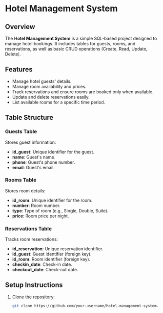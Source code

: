# Hotel Management System

## Overview
The **Hotel Management System** is a simple SQL-based project designed to manage hotel bookings. It includes tables for guests, rooms, and reservations, as well as basic CRUD operations (Create, Read, Update, Delete).

## Features
- Manage hotel guests' details.
- Manage room availability and prices.
- Track reservations and ensure rooms are booked only when available.
- Update and delete reservations easily.
- List available rooms for a specific time period.
  
## Table Structure
### Guests Table
Stores guest information:
- **id_guest**: Unique identifier for the guest.
- **name**: Guest's name.
- **phone**: Guest's phone number.
- **email**: Guest's email.

### Rooms Table
Stores room details:
- **id_room**: Unique identifier for the room.
- **number**: Room number.
- **type**: Type of room (e.g., Single, Double, Suite).
- **price**: Room price per night.

### Reservations Table
Tracks room reservations:
- **id_reservation**: Unique reservation identifier.
- **id_guest**: Guest identifier (foreign key).
- **id_room**: Room identifier (foreign key).
- **checkin_date**: Check-in date.
- **checkout_date**: Check-out date.

## Setup Instructions
1. Clone the repository:
   ```bash
   git clone https://github.com/your-username/hotel-management-system.git
